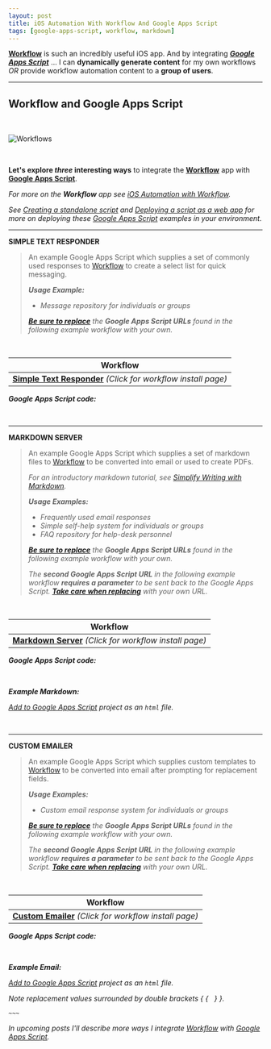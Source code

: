 ```yaml
---
layout: post
title: iOS Automation With Workflow And Google Apps Script
tags: [google-apps-script, workflow, markdown]
---
```


**[Workflow](https://workflow.is/)** is such an incredibly useful iOS app.  And by integrating ***[Google Apps Script](https://www.google.com/script/start/)*** ... I can **dynamically generate content** for my own workflows *OR* provide workflow automation content to a **group of users**.

---

## Workflow and Google Apps Script

<br>

![Workflows]({{site.baseurl}}/images/2015-12-16-workflows.png)

<br>

**Let's explore _three_ interesting ways** to integrate the **[Workflow](https://workflow.is/)** app with **[Google Apps Script](https://www.google.com/script/start/)**.

<i class="fa fa-hand-o-right"></i> *For more on the __Workflow__ app see [iOS Automation with Workflow](https://techstreams.github.io/2015/04/06/ios-automation-with-workflow/).*

<i class="fa fa-hand-o-right"></i> *See [Creating a standalone script](https://developers.google.com/apps-script/guides/standalone#creating_a_standalone_script) and  [Deploying a script as a web app](https://developers.google.com/apps-script/guides/web#deploying_a_script_as_a_web_app) for more on deploying these [Google Apps Script](https://www.google.com/script/start/) examples in your environment.*


---


**SIMPLE TEXT RESPONDER**

> An example Google Apps Script which supplies a set of commonly used responses to [Workflow](https://workflow.is/) to create a select list for quick messaging.
>
> *__Usage Example:__*
>
> * *Message repository for individuals or groups*
>
>  <i class="fa fa-exclamation-circle"></i> *__[Be sure to replace]({{site.baseurl}}/howto/replace-workflow-urls/)__ the __Google Apps Script URLs__ found in the following example workflow with your own.*

<br>


| Workflow |
| :--------: | 
| **[<i class="fa fa-refresh"></i> Simple Text Responder](https://workflow.is/workflows/396c0e1228f840c099080e34b079b129)** *(Click for workflow install page)*  |


***Google Apps Script code:***

<script src="https://gist.github.com/techstreams/ba6e8216cbc8ed1c4008.js"></script>

<br>


---


**MARKDOWN SERVER**

> An example Google Apps Script which supplies a set of markdown files to [Workflow](https://workflow.is/) to be converted into email or used to create PDFs.
>
> <i class="fa fa-hand-o-right"></i> *For an introductory markdown tutorial, see [Simplify Writing with Markdown](https://techstreams.github.io/2015/09/21/simplify-writing-with-markdown/).*
>
> *__Usage Examples:__*
> 
> * *Frequently used email responses*
> * *Simple self-help system for individuals or groups*
> * *FAQ repository for help-desk personnel*
>
>  <i class="fa fa-exclamation-circle"></i> *__[Be sure to replace]({{site.baseurl}}/howto/replace-workflow-urls/)__ the __Google Apps Script URLs__ found in the following example workflow with your own.*
>
> <i class="fa fa-exclamation-circle"></i> *The __second Google Apps Script URL__ in the following example workflow __requires a parameter__ to be sent back to the Google Apps Script.  __[Take care when replacing]({{site.baseurl}}/howto/replace-workflow-urls/)__ with your own URL.*

<br>

| Workflow |
| :--------: | 
| **[<i class="fa fa-refresh"></i> Markdown Server](https://workflow.is/workflows/2e84625a785744e2bd35e29c02bd7423)** *(Click for workflow install page)*  |


***Google Apps Script code:***

<script src="https://gist.github.com/techstreams/ed07d47d83cb5649ed59.js"></script>

<br>

***Example Markdown:*** 

<i class="fa fa-hand-o-right"></i>  *[Add to Google Apps Script](https://developers.google.com/apps-script/managing_projects#managing-files-in-a-project) project as an `html` file.*

<script src="https://gist.github.com/techstreams/320c77e7b9a6f003fb4a.js"></script>

<br>

---


**CUSTOM EMAILER**

> An example Google Apps Script which supplies custom templates to [Workflow](https://workflow.is/) to be converted into email after prompting for replacement fields.
>
> *__Usage Examples:__*  
> 
> * *Custom email response system for individuals or groups*
>
>  <i class="fa fa-exclamation-circle"></i> *__[Be sure to replace]({{site.baseurl}}/howto/replace-workflow-urls/)__ the __Google Apps Script URLs__ found in the following example workflow with your own.*
>
> <i class="fa fa-exclamation-circle"></i> *The __second Google Apps Script URL__ in the following example workflow __requires a parameter__ to be sent back to the Google Apps Script.  __[Take care when replacing]({{site.baseurl}}/howto/replace-workflow-urls/)__ with your own URL.*

<br>

| Workflow |
| :--------: | 
| **[<i class="fa fa-refresh"></i> Custom Emailer](https://workflow.is/workflows/cd4209d46a6a42ae901157b4b9699577)** *(Click for workflow install page)*  |


***Google Apps Script code:*** 

<script src="https://gist.github.com/techstreams/ed07d47d83cb5649ed59.js"></script>

<br>

***Example Email:***

<i class="fa fa-hand-o-right"></i> *[Add to Google Apps Script](https://developers.google.com/apps-script/managing_projects#managing-files-in-a-project) project as an `html` file.*

<i class="fa fa-hand-o-right"></i> *Note replacement values surrounded by double brackets  &#123; &#123; &nbsp;  &#125; &#125;.*

<script src="https://gist.github.com/techstreams/475710470e6a2ea98c13.js"></script>


`~~~`

<i class="fa fa-hand-o-right"></i> *In upcoming posts I'll describe more ways I integrate [Workflow](https://workflow.is/) with [Google Apps Script](https://www.google.com/script/start/).*
















